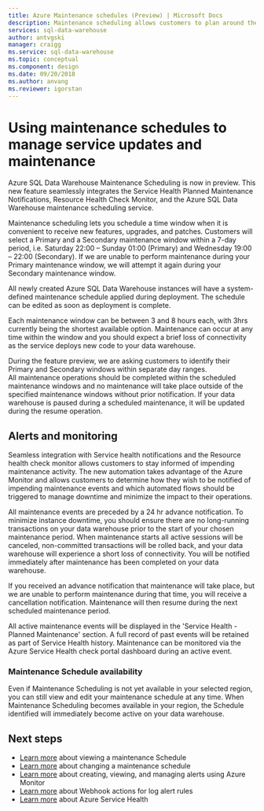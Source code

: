 ```yaml
---
title: Azure Maintenance schedules (Preview) | Microsoft Docs
description: Maintenance scheduling allows customers to plan around the necessary scheduled maintenance events the Azure SQL Data warehouse service uses to roll out new features, upgrades and patches.  
services: sql-data-warehouse
author: antvgski
manager: craigg
ms.service: sql-data-warehouse
ms.topic: conceptual
ms.component: design
ms.date: 09/20/2018
ms.author: anvang
ms.reviewer: igorstan
---
```


# Using maintenance schedules to manage service updates and maintenance

Azure SQL Data Warehouse Maintenance Scheduling is now in preview. This new feature seamlessly integrates the Service Health Planned Maintenance Notifications, Resource Health Check Monitor, and the Azure SQL Data Warehouse maintenance scheduling service.

Maintenance scheduling lets you schedule a time window when it is convenient to receive new features, upgrades, and patches. Customers will select a Primary and a Secondary maintenance window within a 7-day period, i.e. Saturday 22:00 – Sunday 01:00 (Primary) and Wednesday 19:00 – 22:00 (Secondary). If we are unable to perform maintenance during your Primary maintenance window, we will attempt it again during your Secondary maintenance window.

All newly created Azure SQL Data Warehouse instances will have a system-defined maintenance schedule applied during deployment. The schedule can be edited as soon as deployment is complete.

Each maintenance window can be between 3 and 8 hours each, with 3hrs currently being the shortest available option. Maintenance can occur at any time within the window and you should expect a brief loss of connectivity as the service deploys new code to your data warehouse. 

During the feature preview, we are asking customers to identify their Primary and Secondary windows within separate day ranges.   
All maintenance operations should be completed within the scheduled maintenance windows and no maintenance will take place outside of the specified maintenance windows without prior notification. If your data warehouse is paused during a scheduled maintenance, it will be updated during the resume operation.  


## Alerts and monitoring

Seamless integration with Service health notifications and the Resource health check monitor allows customers to stay informed of impending maintenance activity. The new automation takes advantage of the Azure Monitor and allows customers to determine how they wish to be notified of impending maintenance events and which automated flows should be triggered to manage downtime and minimize the impact to their operations.

All maintenance events are preceded by a 24 hr advance notification. To minimize instance downtime, you should ensure there are no long-running transactions on your data warehouse prior to the start of your chosen maintenance period. When maintenance starts all active sessions will be canceled, non-committed transactions will be rolled back, and your data warehouse will experience a short loss of connectivity. You will be notified immediately after maintenance has been completed on your data warehouse. 

If you received an advance notification that maintenance will take place, but we are unable to perform maintenance during that time, you will receive a cancellation notification. Maintenance will then resume during the next scheduled maintenance period.
 
All active maintenance events will be displayed in the 'Service Health - Planned Maintenance' section. A full record of past events will be retained as part of Service Health history. Maintenance can be monitored via the Azure Service Health check portal dashboard during an active event.

### Maintenance Schedule availability

Even if Maintenance Scheduling is not yet available in your selected region, you can still view and edit your maintenance schedule at any time. When Maintenance Scheduling becomes available in your region, the Schedule identified will immediately become active on your data warehouse.


## Next steps

- [Learn more](viewing-maintenance-schedule.md) about viewing a maintenance Schedule 
- [Learn more](changing-maintenance-schedule.md) about changing a maintenance schedule
- [Learn more](https://docs.microsoft.com/azure/monitoring-and-diagnostics/monitor-alerts-unified-usage) about creating, viewing, and managing alerts using Azure Monitor
- [Learn more](https://docs.microsoft.com/azure/monitoring-and-diagnostics/monitor-alerts-unified-log-webhook) about Webhook actions for log alert rules
- [Learn more](https://docs.microsoft.com/azure/service-health/service-health-overview) about Azure Service Health








